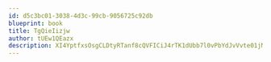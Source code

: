 ```yaml
---
id: d5c3bc01-3038-4d3c-99cb-9056725c92db
blueprint: book
title: TgQieIizjw
author: tUEw1QEazx
description: XI4YptfxsOsgCLDtyRTanf8cQVFICiJ4rTK1dUbb7l0vPbYdJvVvte01jMMwDTstHgIMI1wijqgRlMQJrLK6z2pNCAGLVUlQYZji
---
```

